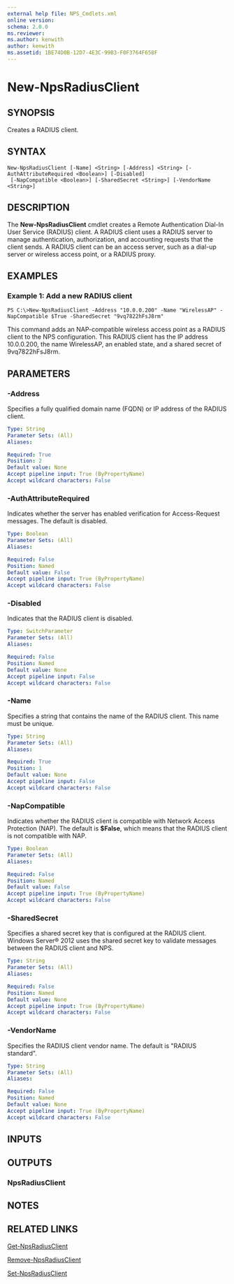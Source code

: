 ```yaml
---
external help file: NPS_Cmdlets.xml
online version: 
schema: 2.0.0
ms.reviewer:
ms.author: kenwith
author: kenwith
ms.assetid: 1BE74D0B-12D7-4E3C-99B3-F0F3764F658F
---
```


# New-NpsRadiusClient

## SYNOPSIS
Creates a RADIUS client.

## SYNTAX

```
New-NpsRadiusClient [-Name] <String> [-Address] <String> [-AuthAttributeRequired <Boolean>] [-Disabled]
 [-NapCompatible <Boolean>] [-SharedSecret <String>] [-VendorName <String>]
```

## DESCRIPTION
The **New-NpsRadiusClient** cmdlet creates a Remote Authentication Dial-In User Service (RADIUS) client.
A RADIUS client uses a RADIUS server to manage authentication, authorization, and accounting requests that the client sends.
A RADIUS client can be an access server, such as a dial-up server or wireless access point, or a RADIUS proxy.

## EXAMPLES

### Example 1: Add a new RADIUS client
```
PS C:\>New-NpsRadiusClient -Address "10.0.0.200" -Name "WirelessAP" -NapCompatible $True -SharedSecret "9vq7822hFsJ8rm"
```

This command adds an NAP-compatible wireless access point as a RADIUS client to the NPS configuration.
This RADIUS client has the IP address 10.0.0.200, the name WirelessAP, an enabled state, and a shared secret of 9vq7822hFsJ8rm.

## PARAMETERS

### -Address
Specifies a fully qualified domain name (FQDN) or IP address of the RADIUS client.

```yaml
Type: String
Parameter Sets: (All)
Aliases: 

Required: True
Position: 2
Default value: None
Accept pipeline input: True (ByPropertyName)
Accept wildcard characters: False
```

### -AuthAttributeRequired
Indicates whether the server has enabled verification for Access-Request messages.
The default is disabled.

```yaml
Type: Boolean
Parameter Sets: (All)
Aliases: 

Required: False
Position: Named
Default value: False
Accept pipeline input: True (ByPropertyName)
Accept wildcard characters: False
```

### -Disabled
Indicates that the RADIUS client is disabled.

```yaml
Type: SwitchParameter
Parameter Sets: (All)
Aliases: 

Required: False
Position: Named
Default value: None
Accept pipeline input: False
Accept wildcard characters: False
```

### -Name
Specifies a string that contains the name of the RADIUS client.
This name must be unique.

```yaml
Type: String
Parameter Sets: (All)
Aliases: 

Required: True
Position: 1
Default value: None
Accept pipeline input: False
Accept wildcard characters: False
```

### -NapCompatible
Indicates whether the RADIUS client is compatible with Network Access Protection (NAP).
The default is **$False**, which means that the RADIUS client is not compatible with NAP.

```yaml
Type: Boolean
Parameter Sets: (All)
Aliases: 

Required: False
Position: Named
Default value: False
Accept pipeline input: True (ByPropertyName)
Accept wildcard characters: False
```

### -SharedSecret
Specifies a shared secret key that is configured at the RADIUS client.
Windows Server® 2012 uses the shared secret key to validate messages between the RADIUS client and NPS.

```yaml
Type: String
Parameter Sets: (All)
Aliases: 

Required: False
Position: Named
Default value: None
Accept pipeline input: True (ByPropertyName)
Accept wildcard characters: False
```

### -VendorName
Specifies the RADIUS client vendor name.
The default is "RADIUS standard".

```yaml
Type: String
Parameter Sets: (All)
Aliases: 

Required: False
Position: Named
Default value: None
Accept pipeline input: True (ByPropertyName)
Accept wildcard characters: False
```

## INPUTS

## OUTPUTS

### NpsRadiusClient

## NOTES

## RELATED LINKS

[Get-NpsRadiusClient](./Get-NpsRadiusClient.md)

[Remove-NpsRadiusClient](./Remove-NpsRadiusClient.md)

[Set-NpsRadiusClient](./Set-NpsRadiusClient.md)

